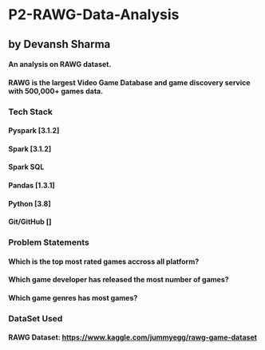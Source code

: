 # P2-RAWG-Data-Analysis
## by Devansh Sharma
#### An analysis on RAWG dataset.

#### RAWG is the largest Video Game Database and game discovery service with 500,000+ games data.

### Tech Stack
#### Pyspark [3.1.2]
#### Spark [3.1.2]
#### Spark SQL
#### Pandas [1.3.1]
#### Python [3.8]
#### Git/GitHub []
### Problem Statements
#### Which is the top most rated games accross all platform?
#### Which game developer has released the most number of games?
#### Which game genres has most games?


### DataSet Used
#### RAWG Dataset: https://www.kaggle.com/jummyegg/rawg-game-dataset


